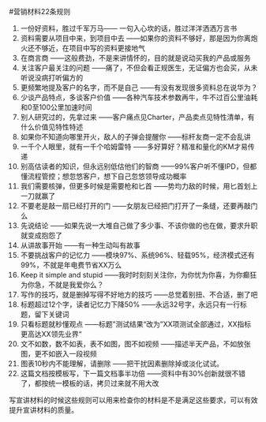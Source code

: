 #营销材料22条规则

1. 一份好资料，胜过千军万马—— 一句入心坎的话，胜过洋洋洒洒万言书
2. 资料需要从项目中来，到项目中去 ——如果你的资料不够好，那是因为你离炮火还不够近，在项目中写的资料更接地气
3. 在商言商 ——这般费劲，不是来讲情怀的，目的就是说动买我的产品或服务
4. 关注客户最关注的问题 ——痛了，不但会看正规医生，无证偏方也会买，从未听说没病打听偏方的
5. 更频繁地提及客户的名字，而不是自己 ——有没有发现很多资料总在说华为？
6. 少谈产品特点，多谈客户价值 ——各种汽车技术参数再牛，牛不过百公里油耗和0至100公里加速时间
7. 别人研究过的，先拿过来 ——客户痛点见Charter，产品卖点见特性清单，有什么价值见特性特述
8. 如果你不知道向哪里开火，敌人的子弹会提醒你 ——标杆友商一定不会乱讲
9. 一千个人眼里，就有一千个哈姆雷特 ——多好算好？精准和量化的KM才易传递
10. 别高估读者的知识，但永远别低估他们的智商 ——99%客户听不懂IPD，但都懂流程管控；想忽悠客户，想下自己忽悠领导成功概率 
11. 我们需要核弹，但更多时候是需要枪和匕首 ——势均力敌的时候，用匕首划上一刀就赢了
12. 不要老是敲一扇已经打开的门 ——女朋友已经把门打开了一条缝，还要再敲门么
13. 先说结论 ——如果先说一大堆自己做了多少事、不该你做的也在做，要求升职就变成抱怨了
14. 从讲故事开始 ——有一种生动叫有故事
15. 不要挑战客户的记忆力 ——模块97%、系统96%、轻载95%，经济模式还有99%，不就是年电费节省XX万么
16. Keep it simple and stupid ——我时时刻刻关注你，为你忧为你喜，为你癫狂为你急，不就是我爱你么？
17. 写作的技巧，就是删掉写得不好地方的技巧 ——总觉着别扭、不合适，删了吧
18. 标题超过12个字，读者记忆力下降50% ——永远32号字，永远只有一行标题，留下关键词
19. 只看标题就秒懂观点 ——标题”测试结果“改为”XX项测试全部通过，XX指标更高达XX领先业界“
20. 文不如数，数不如表，表不如图，图不如视频 ——描述半天产品，不如放张图，更不如嵌入一段视频
21. 图表10秒内不能理解，请删除 ——把干扰因素删除掉或淡化试试。
22. 这篇文档按模板写，下一篇文档事半功倍 ——资料中有30%创新就很不错了，都按统一模板的话，拷贝过来就不用大改

写宣讲材料的时候这些规则可以用来检查你的材料是不是满足这些要求，可以有效提升宣讲材料的质量。


